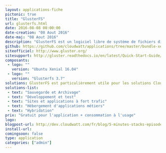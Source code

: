 ```yaml
---
layout: applications-fiche
pictonic: true
title: "GlusterFS"
url: glusterfs.html
date: 2016-08-08 00:00:00
date-creation: "08 Aout 2016"
date-maj: "08 Aout 2016"
description: "GlusterFS est un logiciel libre de système de fichiers distribué en parallèle, capable de monter jusqu'à plusieurs pétaoctets. GlusterFS est un système de fichiers de cluster/réseaux. GlusterFS est livré avec deux éléments, un serveur et un client. Le serveur de stockage (ou chaque serveur d'un cluster) fait tourner glusterfsd et les clients utilisent la commande mount ou glusterfs client pour monter les systèmes de fichiers servis, en utilisant FUSE."
github: https://github.com/cloudwatt/applications/tree/master/bundle-xenial-glusterfs-multi-dc
siteofficiel: http://www.gluster.org/
sitesupport: http://gluster.readthedocs.io/en/latest/Quick-Start-Guide/Quickstart/
composants:
 - logo: ""
   version: "Ubuntu Xenial 16.04"
 - logo: ""
   version: "Glusterfs 3.7"
solutions: GlusterFS est particulièrement utile pour les solutions Cloudwatt suivantes :
solutions-list: 
 - text: "Sauvegarde et Archivage"
 - text: "Développement et test"
 - text: "Sites et applications à fort trafic"
 - text: "Hébergement d'applications métiers"
 - text: "Hybridation"
prix: "Gratuit pour l'application + consommation à l'usage"
logo: 
blogpost-url: http://dev.cloudwatt.com/fr/blog/5-minutes-stacks-episode-vingt-neuf-glusterfs.html
install-url:
comingsoon: false
type: application
categories: ["admin"]
---
```

